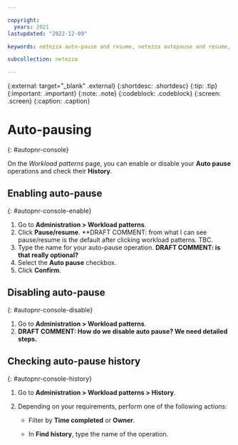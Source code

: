 ```yaml
---

copyright:
  years: 2021
lastupdated: "2022-12-09"

keywords: netezza auto-pause and resume, netezza autopause and resume, netezza auto-pause and resume with the web console

subcollection: netezza

---
```


{:external: target="_blank" .external}
{:shortdesc: .shortdesc}
{:tip: .tip}
{:important: .important}
{:note: .note}
{:codeblock: .codeblock}
{:screen: .screen}
{:caption: .caption}

# Auto-pausing
{: #autopnr-console}

On the *Workload patterns* page, you can enable or disable your **Auto pause** operations and check their **History**.

## Enabling auto-pause
{: #autopnr-console-enable}

1. Go to **Administration > Workload patterns**.
1. Click **Pause/resume**. **DRAFT COMMENT: from what I can see pause/resume is the default after clicking workload patterns. TBC.
1. Type the name for your auto-pause operation. **DRAFT COMMENT: is that really optional?**
1. Select the **Auto pause** checkbox.
1. Click **Confirm**.

## Disabling auto-pause
{: #autopnr-console-disable}

1. Go to **Administration > Workload patterns**.
1. **DRAFT COMMENT: How do we disable auto pause? We need detailed steps.**

## Checking auto-pause history
{: #autopnr-console-history}

1. Go to **Administration > Workload patterns > History**.
1. Depending on your requirements, perform one of the following actions:

   - Filter by **Time completed** or **Owner**.

   - In **Find history**, type the name of the operation.
